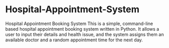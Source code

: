 # Hospital-Appointment-System
Hospital Appointment Booking System
This is a simple, command-line based hospital appointment booking system written in Python. It allows a user to input their details and health issue, and the system assigns them an available doctor and a random appointment time for the next day.
